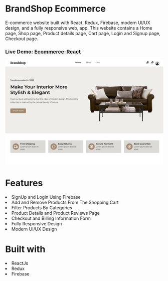 # BrandShop Ecommerce
E-commerce website built with React, Redux, Firebase, modern UI/UX design, and a fully responsive web, app. This website contains a Home page, Shop page, Product details page, Cart page, Login and Signup page, Checkout page.

### Live Demo: <a href="https://lily3214.github.io/ecommerce-react/" target="_blank" rel="nofollow">Ecommerce-React</a>

<p dir="auto"><a target="_blank" rel="noopener noreferrer nofollow" href="https://github.com/Lily3214/ecommerce-react/blob/main/src/assets/images/ecommerce.jpg2.JPG"><img src="https://github.com/Lily3214/ecommerce-react/blob/main/src/assets/images/ecommerce.jpg2.JPG" alt="image" style="max-width:100%"></a></p>


# Features
<li>
SignUp and Login Using Firebase
  </li>
  <li>
Add and Remove Products From The Shopping Cart
  </li>
  <li>
Filter Products By Categories
  </li>
  <li>
Product Details and Product Reviews Page
  </li>
  <li>
Checkout and Billing Information Form
  </li>
  <li>
Fully Responsive Design
  </li>
   <li>
Modern UI/UX Design
  </li>
  
# Built with
  <li>
ReactJs
  </li>
  <li>
Redux
  </li>
  <li>
Firebase
  </li>


